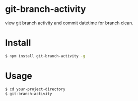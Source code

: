 git-branch-activity
===================

view git branch activity and commit datetime for branch clean.

# Install #

```bash
$ npm install git-branch-activity -g
```

# Usage #

```bash
$ cd your-project-directory
$ git-branch-activity
```